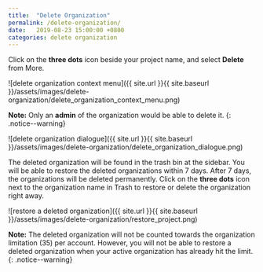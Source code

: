 ```yaml
---
title:  "Delete Organization"
permalink: /delete-organization/
date:   2019-08-23 15:00:00 +0800
categories: delete organization
---
```

Click on the **three dots** icon beside your project name, and select **Delete** from More.

![delete organization context menu]({{ site.url }}{{ site.baseurl }}/assets/images/delete-organization/delete_organization_context_menu.png)

**Note:** Only an **admin** of the organization would be able to delete it. 
{: .notice--warning}

![delete organization dialogue]({{ site.url }}{{ site.baseurl }}/assets/images/delete-organization/delete_organization_dialogue.png)

The deleted organization will be found in the trash bin at the sidebar. You will be able to restore the deleted organizations within 7 days. After 7 days, the organizations will be deleted permanently. Click on the **three dots** icon next to the organization name in Trash to restore or delete the organization right away.


![restore a deleted organization]({{ site.url }}{{ site.baseurl }}/assets/images/delete-organization/restore_project.png)


**Note:** The deleted organization will not be counted towards the organization limitation (35) per account. However, you will not be able to restore a deleted organization when your active organization has already hit the limit. 
{: .notice--warning}


